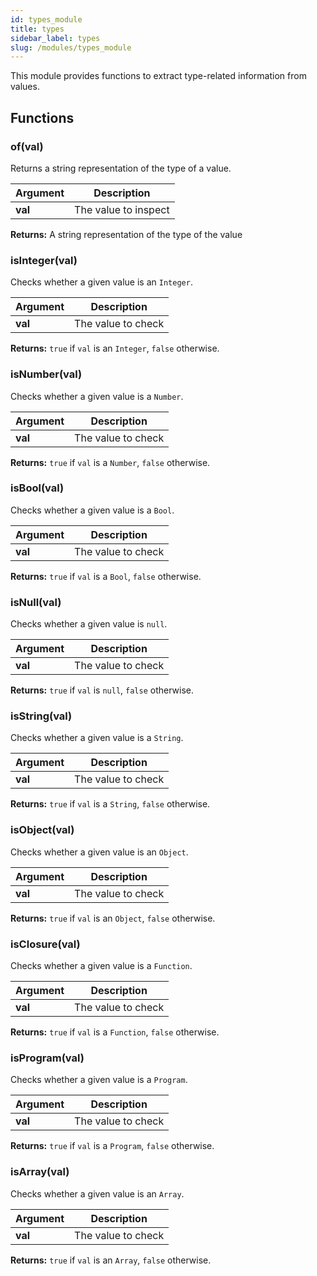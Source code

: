 ```yaml
---
id: types_module
title: types
sidebar_label: types
slug: /modules/types_module
---
```



This module provides functions to extract type-related information
from values.


## Functions


### of(val)
 Returns a string representation of the type of a value.  


| Argument | Description |
| -------- | ----------- |
|  **val**  | The value to inspect |



**Returns:** A string representation of the type of the value




### isInteger(val)
 Checks whether a given value is an `Integer`.  


| Argument | Description |
| -------- | ----------- |
|  **val**  | The value to check |



**Returns:** `true` if `val` is an `Integer`, `false` otherwise.




### isNumber(val)
 Checks whether a given value is a `Number`.  


| Argument | Description |
| -------- | ----------- |
|  **val**  | The value to check |



**Returns:** `true` if `val` is a `Number`, `false` otherwise.




### isBool(val)
 Checks whether a given value is a `Bool`.  


| Argument | Description |
| -------- | ----------- |
|  **val**  | The value to check |



**Returns:** `true` if `val` is a `Bool`, `false` otherwise.




### isNull(val)
 Checks whether a given value is `null`.  


| Argument | Description |
| -------- | ----------- |
|  **val**  | The value to check |



**Returns:** `true` if `val` is `null`, `false` otherwise.




### isString(val)
 Checks whether a given value is a `String`.  


| Argument | Description |
| -------- | ----------- |
|  **val**  | The value to check |



**Returns:** `true` if `val` is a `String`, `false` otherwise.




### isObject(val)
 Checks whether a given value is an `Object`.  


| Argument | Description |
| -------- | ----------- |
|  **val**  | The value to check |



**Returns:** `true` if `val` is an `Object`, `false` otherwise.




### isClosure(val)
 Checks whether a given value is a `Function`.  


| Argument | Description |
| -------- | ----------- |
|  **val**  | The value to check |



**Returns:** `true` if `val` is a `Function`, `false` otherwise.




### isProgram(val)
 Checks whether a given value is a `Program`.  


| Argument | Description |
| -------- | ----------- |
|  **val**  | The value to check |



**Returns:** `true` if `val` is a `Program`, `false` otherwise.




### isArray(val)
 Checks whether a given value is an `Array`.  


| Argument | Description |
| -------- | ----------- |
|  **val**  | The value to check |



**Returns:** `true` if `val` is an `Array`, `false` otherwise.





